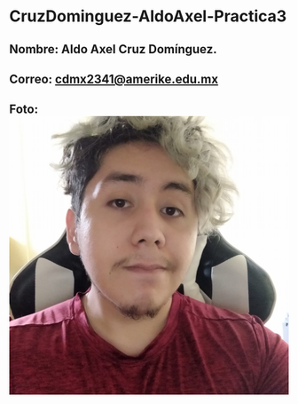 # CruzDominguez-AldoAxel-Practica3

## Nombre: Aldo Axel Cruz Domínguez.
## Correo: cdmx2341@amerike.edu.mx

## Foto: ![Foto](Foto.jpg)